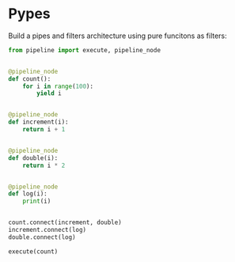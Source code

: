 # Pypes
Build a pipes and filters architecture using pure funcitons as filters:

```python
from pipeline import execute, pipeline_node


@pipeline_node
def count():
    for i in range(100):
        yield i


@pipeline_node
def increment(i):
    return i + 1


@pipeline_node
def double(i):
    return i * 2


@pipeline_node
def log(i):
    print(i)


count.connect(increment, double)
increment.connect(log)
double.connect(log)

execute(count)
```
